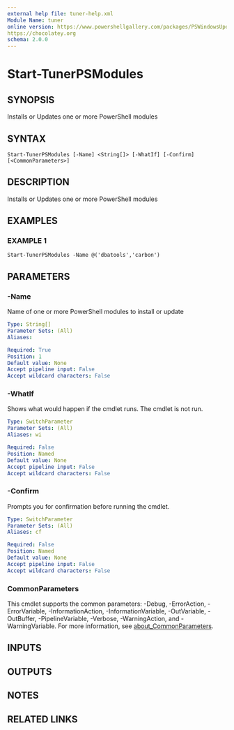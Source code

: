 ```yaml
---
external help file: tuner-help.xml
Module Name: tuner
online version: https://www.powershellgallery.com/packages/PSWindowsUpdate
https://chocolatey.org
schema: 2.0.0
---
```


# Start-TunerPSModules

## SYNOPSIS
Installs or Updates one or more PowerShell modules

## SYNTAX

```
Start-TunerPSModules [-Name] <String[]> [-WhatIf] [-Confirm] [<CommonParameters>]
```

## DESCRIPTION
Installs or Updates one or more PowerShell modules

## EXAMPLES

### EXAMPLE 1
```
Start-TunerPSModules -Name @('dbatools','carbon')
```

## PARAMETERS

### -Name
Name of one or more PowerShell modules to install or update

```yaml
Type: String[]
Parameter Sets: (All)
Aliases:

Required: True
Position: 1
Default value: None
Accept pipeline input: False
Accept wildcard characters: False
```

### -WhatIf
Shows what would happen if the cmdlet runs.
The cmdlet is not run.

```yaml
Type: SwitchParameter
Parameter Sets: (All)
Aliases: wi

Required: False
Position: Named
Default value: None
Accept pipeline input: False
Accept wildcard characters: False
```

### -Confirm
Prompts you for confirmation before running the cmdlet.

```yaml
Type: SwitchParameter
Parameter Sets: (All)
Aliases: cf

Required: False
Position: Named
Default value: None
Accept pipeline input: False
Accept wildcard characters: False
```

### CommonParameters
This cmdlet supports the common parameters: -Debug, -ErrorAction, -ErrorVariable, -InformationAction, -InformationVariable, -OutVariable, -OutBuffer, -PipelineVariable, -Verbose, -WarningAction, and -WarningVariable. For more information, see [about_CommonParameters](http://go.microsoft.com/fwlink/?LinkID=113216).

## INPUTS

## OUTPUTS

## NOTES

## RELATED LINKS
